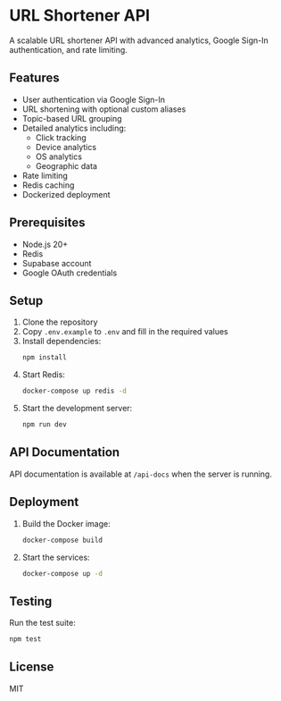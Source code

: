 # URL Shortener API

A scalable URL shortener API with advanced analytics, Google Sign-In authentication, and rate limiting.

## Features

- User authentication via Google Sign-In
- URL shortening with optional custom aliases
- Topic-based URL grouping
- Detailed analytics including:
  - Click tracking
  - Device analytics
  - OS analytics
  - Geographic data
- Rate limiting
- Redis caching
- Dockerized deployment

## Prerequisites

- Node.js 20+
- Redis
- Supabase account
- Google OAuth credentials

## Setup

1. Clone the repository
2. Copy `.env.example` to `.env` and fill in the required values
3. Install dependencies:
   ```bash
   npm install
   ```
4. Start Redis:
   ```bash
   docker-compose up redis -d
   ```
5. Start the development server:
   ```bash
   npm run dev
   ```

## API Documentation

API documentation is available at `/api-docs` when the server is running.

## Deployment

1. Build the Docker image:

   ```bash
   docker-compose build
   ```

2. Start the services:
   ```bash
   docker-compose up -d
   ```

## Testing

Run the test suite:

```bash
npm test
```

## License

MIT
